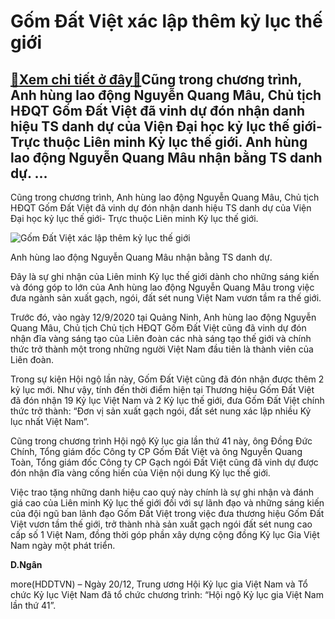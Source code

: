 Gốm Đất Việt xác lập thêm kỷ lục thế giới
=========================================

[:gift:Xem chi tiết ở đây:gift:](https://hddtvn.com/gom-dat-viet-xac-lap-them-ky-luc-the-gioi/)Cũng trong chương trình, Anh hùng lao động Nguyễn Quang Mâu, Chủ tịch HĐQT Gốm Đất Việt đã vinh dự đón nhận danh hiệu TS danh dự của Viện Đại học kỷ lục thế giới- Trực thuộc Liên minh Kỷ lục thế giới. Anh hùng lao động Nguyễn Quang Mâu nhận bằng TS danh dự. …
-------------------------------------------------------------------------------------------------------------------------------------------------------------------------------------------------------------------------------------------------------------------


Cũng trong chương trình, Anh hùng lao động Nguyễn Quang Mâu, Chủ tịch HĐQT Gốm Đất Việt đã vinh dự đón nhận danh hiệu TS danh dự của Viện Đại học kỷ lục thế giới- Trực thuộc Liên minh Kỷ lục thế giới.





![Gốm Đất Việt xác lập thêm kỷ lục thế giới](https://hddtvn.com/wp-content/uploads/2021/01/4955_7.jpg "Gốm Đất Việt xác lập thêm kỷ lục thế giới")


Anh hùng lao động Nguyễn Quang Mâu nhận bằng TS danh dự.



Đây là sự ghi nhận của Liên minh Kỷ lục thế giới dành cho những sáng kiến và đóng góp to lớn của Anh hùng lao động Nguyễn Quang Mâu trong việc đưa ngành sản xuất gạch, ngói, đất sét nung Việt Nam vươn tầm ra thế giới.


Trước đó, vào ngày 12/9/2020 tại Quảng Ninh, Anh hùng lao động Nguyễn Quang Mâu, Chủ tịch Chủ tịch HĐQT Gốm Đất Việt cũng đã vinh dự đón nhận đĩa vàng sáng tạo của Liên đoàn các nhà sáng tạo thế giới và chính thức trở thành một trong những người Việt Nam đầu tiên là thành viên của Liên đoàn.


Trong sự kiện Hội ngộ lần này, Gốm Đất Việt cũng đã đón nhận được thêm 2 kỷ lục mới. Như vậy, tính đến thời điểm hiện tại Thương hiệu Gốm Đất Việt đã đón nhận 19 Kỷ lục Việt Nam và 2 Kỷ lục thế giới, đưa Gốm Đất Việt chính thức trở thành: “Đơn vị sản xuất gạch ngói, đất sét nung xác lập nhiều Kỷ lục nhất Việt Nam”.


Cũng trong chương trình Hội ngộ Kỷ lục gia lần thứ 41 này, ông Đồng Đức Chính, Tổng giám đốc Công ty CP Gốm Đất Việt và ông Nguyễn Quang Toàn, Tổng giám đốc Công ty CP Gạch ngói Đất Việt cũng đã vinh dự được đón nhận đĩa vàng cống hiến của Viện nội dung Kỷ lục thế giới.


Việc trao tặng những danh hiệu cao quý này chính là sự ghi nhận và đánh giá cao của Liên minh Kỷ lục thế giới đối với sự lãnh đạo và những sáng kiến của đội ngũ ban lãnh đạo Gốm Đất Việt trong việc đưa thương hiệu Gốm Đất Việt vươn tầm thế giới, trở thành nhà sản xuất gạch ngói đất sét nung cao cấp số 1 Việt Nam, đồng thời góp phần xây dựng cộng đồng Kỷ lục Gia Việt Nam ngày một phát triển.




**D.Ngân**



more(HDDTVN) – Ngày 20/12, Trung ương Hội Kỷ lục gia Việt Nam và Tổ chức Kỷ lục Việt Nam đã tổ chức chương trình: “Hội ngộ Kỷ lục gia Việt Nam lần thứ 41”.

